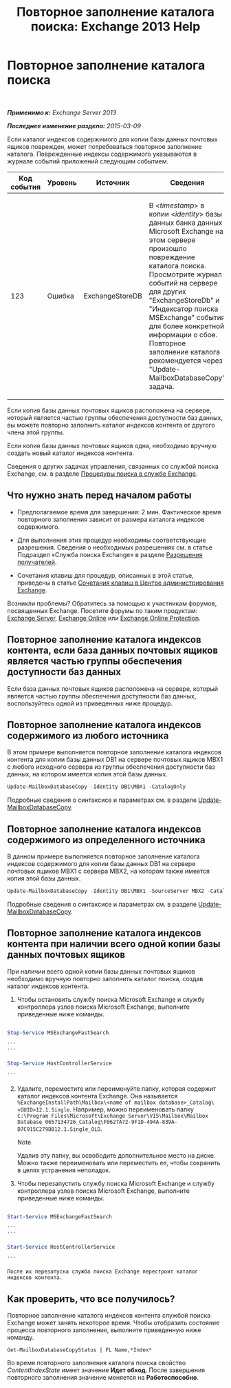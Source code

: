 ﻿---
title: 'Повторное заполнение каталога поиска: Exchange 2013 Help'
TOCTitle: Повторное заполнение каталога поиска
ms:assetid: 9d873bd4-0422-4975-b5e2-82a347479115
ms:mtpsurl: https://technet.microsoft.com/ru-ru/library/Ee633475(v=EXCHG.150)
ms:contentKeyID: 52061247
ms.date: 04/30/2018
mtps_version: v=EXCHG.150
ms.translationtype: HT
---

# Повторное заполнение каталога поиска

 

_**Применимо к:** Exchange Server 2013_

_**Последнее изменение раздела:** 2015-03-09_

Если каталог индексов содержимого для копии базы данных почтовых ящиков поврежден, может потребоваться повторное заполнение каталога. Поврежденные индексы содержимого указываются в журнале событий приложений следующим событием.


<table>
<colgroup>
<col style="width: 25%" />
<col style="width: 25%" />
<col style="width: 25%" />
<col style="width: 25%" />
</colgroup>
<thead>
<tr class="header">
<th>Код события</th>
<th>Уровень</th>
<th>Источник</th>
<th>Сведения</th>
</tr>
</thead>
<tbody>
<tr class="odd">
<td><p>123</p></td>
<td><p>Ошибка</p></td>
<td><p>ExchangeStoreDB</p></td>
<td><p>В &lt;<em>timestamp</em>&gt; в копии &lt;<em>identity</em>&gt; базы данных банка данных Microsoft Exchange на этом сервере произошло повреждение каталога поиска. Просмотрите журнал событий на сервере для других &quot;ExchangeStoreDb&quot; и &quot;Индексатор поиска MSExchange&quot; события для более конкретной информации о сбое. Повторное заполнение каталога рекомендуется через &quot;Update-MailboxDatabaseCopy&quot; задача.</p></td>
</tr>
</tbody>
</table>


Если копия базы данных почтовых ящиков расположена на сервере, который является частью группы обеспечения доступности баз данных, вы можете повторно заполнить каталог индексов контента от другого члена этой группы.

Если копия базы данных почтовых ящиков одна, необходимо вручную создать новый каталог индексов контента.

Сведения о других задачах управления, связанных со службой поиска Exchange, см. в разделе [Процедуры поиска в службе Exchange](exchange-search-procedures-exchange-2013-help.md).

## Что нужно знать перед началом работы

  - Предполагаемое время для завершения: 2 мин. Фактическое время повторного заполнения зависит от размера каталога индексов содержимого.

  - Для выполнения этих процедур необходимы соответствующие разрешения. Сведения о необходимых разрешениях см. в статье Подраздел «Служба поиска Exchange» в разделе [Разрешения получателей](recipients-permissions-exchange-2013-help.md).

  - Сочетания клавиш для процедур, описанных в этой статье, приведены в статье [Сочетания клавиш в Центре администрирования Exchange](keyboard-shortcuts-in-the-exchange-admin-center-exchange-online-protection-help.md).

Возникли проблемы? Обратитесь за помощью к участникам форумов, посвященных Exchange. Посетите форумы по таким продуктам: [Exchange Server](https://go.microsoft.com/fwlink/p/?linkid=60612), [Exchange Online](https://go.microsoft.com/fwlink/p/?linkid=267542) или [Exchange Online Protection](https://go.microsoft.com/fwlink/p/?linkid=285351).

## Повторное заполнение каталога индексов контента, если база данных почтовых ящиков является частью группы обеспечения доступности баз данных

Если база данных почтовых ящиков расположена на сервере, который является частью группы обеспечения доступности баз данных, воспользуйтесь одной из приведенных ниже процедур.

## Повторное заполнение каталога индексов содержимого из любого источника

В этом примере выполняется повторное заполнение каталога индексов контента для копии базы данных DB1 на сервере почтовых ящиков MBX1 с любого исходного сервера из группы обеспечения доступности баз данных, на котором имеется копия этой базы данных.

```powershell
Update-MailboxDatabaseCopy -Identity DB1\MBX1 -CatalogOnly
```

Подробные сведения о синтаксисе и параметрах см. в разделе [Update-MailboxDatabaseCopy](https://technet.microsoft.com/ru-ru/library/dd335201\(v=exchg.150\)).

## Повторное заполнение каталога индексов содержимого из определенного источника

В данном примере выполняется повторное заполнение каталога индексов содержимого для копии базы данных DB1 на сервере почтовых ящиков MBX1 с сервера MBX2, на котором также имеется копия этой базы данных.

```powershell
Update-MailboxDatabaseCopy -Identity DB1\MBX1 -SourceServer MBX2 -CatalogOnly
```

Подробные сведения о синтаксисе и параметрах см. в разделе [Update-MailboxDatabaseCopy](https://technet.microsoft.com/ru-ru/library/dd335201\(v=exchg.150\)).

## Повторное заполнение каталога индексов контента при наличии всего одной копии базы данных почтовых ящиков

При наличии всего одной копии базы данных почтовых ящиков необходимо вручную повторно заполнить каталог поиска, создав каталог индексов контента.

1.  Чтобы остановить службу поиска Microsoft Exchange и службу контроллера узлов поиска Microsoft Exchange, выполните приведенные ниже команды.
    
    ```
```powershell
Stop-Service MSExchangeFastSearch
```
    ```
    ```
```powershell
Stop-Service HostControllerService
```
    ```

2.  Удалите, переместите или переименуйте папку, которая содержит каталог индексов контента Exchange. Она называется `%ExchangeInstallPath\Mailbox\<name of mailbox database>_Catalog\<GUID>12.1.Single`. Например, можно переименовать папку `C:\Program Files\Microsoft\Exchange Server\V15\Mailbox\Mailbox Database 0657134726_Catalog\F0627A72-9F1D-494A-839A-D7C915C279DB12.1.Single_OLD`.
    
    > [!NOTE]  
    > Удалив эту папку, вы освободите дополнительное место на диске. Можно также переименовать или переместить ее, чтобы сохранить в целях устранения неполадок.


3.  Чтобы перезапустить службу поиска Microsoft Exchange и службу контроллера узлов поиска Microsoft Exchange, выполните приведенные ниже команды.
    
    ```
```powershell
Start-Service MSExchangeFastSearch
```
    ```
    ```
```powershell
Start-Service HostControllerService
```
    ```
    
    После их перезапуска служба поиска Exchange перестроит каталог индексов контента.

## Как проверить, что все получилось?

Повторное заполнение каталога индексов контента службой поиска Exchange может занять некоторое время. Чтобы отобразить состояние процесса повторного заполнения, выполните приведенную ниже команду.

  ```
  Get-MailboxDatabaseCopyStatus | FL Name,*Index*
  ```

Во время повторного заполнения каталога поиска свойство *ContentIndexState* имеет значение **Идет обход**. После завершения повторного заполнения значение меняется на **Работоспособно**.

